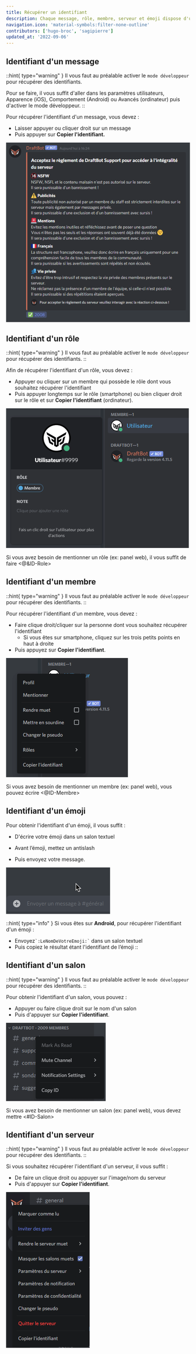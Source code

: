 ```yaml
---
title: Récupérer un identifiant
description: Chaque message, rôle, membre, serveur et émoji dispose d'un identifiant qui leur est unique. Il peut être utile pour la configuration de certains modules.
navigation.icon: 'material-symbols:filter-none-outline'
contributors: ['hugo-broc', 'sagipierre']
updated_at: '2022-09-06'
---
```


## Identifiant d'un message

::hint{ type="warning" }
  Il vous faut au préalable activer le `mode développeur` pour récupérer des identifiants.

  Pour se faire, il vous suffit d'aller dans les paramètres utilisateurs, Apparence (iOS), Comportement (Android) ou Avancés (ordinateur) puis d'activer le mode développeur.
::

Pour récupérer l'identifiant d'un message, vous devez :&#x20;

- Laisser appuyer ou cliquer droit sur un message
- Puis appuyer sur **Copier l'identifiant.**

![Exemple de récupération sur ordinateur de l'identifiant d'un message](../assets/autres/recuperer-un-identifiant/message_id.gif)

## Identifiant d'un rôle

::hint{ type="warning" }
  Il vous faut au préalable activer le `mode développeur` pour récupérer des identifiants.
::

Afin de récupérer l'identifiant d'un rôle, vous devez :

- Appuyer ou cliquer sur un membre qui possède le rôle dont vous souhaitez récupérer l'identifiant
- Puis appuyer longtemps sur le rôle (smartphone) ou bien cliquer droit sur le rôle et sur **Copier l'identifiant** (ordinateur).

![Exemple de récupération sur ordinateur de l'identifiant d'un rôle](../assets/autres/recuperer-un-identifiant/role_id.gif)

Si vous avez besoin de mentionner un rôle (ex: panel web), il vous suffit de faire <@\&ID-Role>

## Identifiant d'un membre

::hint{ type="warning" }
  ll vous faut au préalable activer le `mode développeur` pour récupérer des identifiants.
::

Pour récupérer l'identifiant d'un membre, vous devez :

- Faire clique droit/cliquer sur la personne dont vous souhaitez récupérer l'identifiant
    - Si vous êtes sur smartphone, cliquez sur les trois petits points en haut à droite
- Puis appuyez sur **Copier l'identifiant**.

![Exemple de récupération sur ordinateur de l'identifiant d'un membre](../assets/autres/recuperer-un-identifiant/member_id.gif)

Si vous avez besoin de mentionner un membre (ex: panel web), vous pouvez écrire <@ID-Membre>

## Identifiant d'un émoji

Pour obtenir l'identifiant d'un émoji, il vous suffit :&#x20;

- D'écrire votre émoji dans un salon textuel
- Avant l’émoji, mettez un antislash


- Puis envoyez votre message.

![Exemple de récupération sur ordinateur de l'identifiant d'un émoji](../assets/autres/recuperer-un-identifiant/emoji_id.gif)

::hint{ type="info" }
  Si vous êtes sur **Android**, pour récupérer l'identifiant d'un émoji :&#x20;

  - Envoyez`` `:LeNomDeVotreEmoji:` `` dans un salon textuel
  - Puis copiez le résultat étant l'identifiant de l’émoji
::

## Identifiant d'un salon

::hint{ type="warning" }
  ll vous faut au préalable activer le `mode développeur` pour récupérer des identifiants.
::

Pour obtenir l'identifiant d'un salon, vous pouvez :&#x20;

- Appuyer ou faire clique droit sur le nom d'un salon
- Puis d'appuyer sur **Copier l'identifiant**.

![Exemple de récupération sur ordinateur de l'identifiant d'un salon](../assets/autres/recuperer-un-identifiant/channel_id.gif)

Si vous avez besoin de mentionner un salon (ex: panel web), vous devez mettre <#ID-Salon>

## Identifiant d'un serveur

::hint{ type="warning" }
  ll vous faut au préalable activer le `mode développeur` pour récupérer des identifiants.
::

Si vous souhaitez récupérer l'identifiant d'un serveur, il vous suffit :

- De faire un clique droit ou appuyer sur l'image/nom du serveur
- Puis d'appuyer sur **Copier l'identifiant**.

![Exemple de récupération sur ordinateur de l'identifiant d'un serveur](../assets/autres/recuperer-un-identifiant/guild_id.gif)


